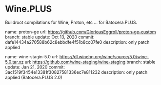 # Wine.PLUS
Buildroot compilations for Wine, Proton, etc ... for Batocera.PLUS.

name:   proton-ge
url:    https://github.com/GloriousEggroll/proton-ge-custom
branch: stable
update: Oct 13, 2020
commit: dafe14434a270588b62c8ebbdfe4f51b8cc07fe0
description: only patch applied

name:   wine-stagin-5.0
url:    https://dl.winehq.org/wine/source/5.0/wine-5.0.tar.xz
url:    https://github.com/wine-staging/wine-staging
branch: stable
update: Jan 21, 2020
commit: 3ac1519f3454e13381f30827581336ec7e811232
description: only patch applied (Batocera.PLUS 2.0)




